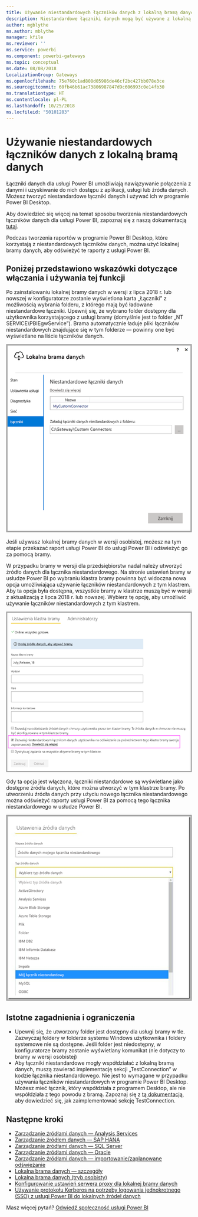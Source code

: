```yaml
---
title: Używanie niestandardowych łączników danych z lokalną bramą danych
description: Niestandardowe łączniki danych mogą być używane z lokalną bramą danych.
author: mgblythe
ms.author: mblythe
manager: kfile
ms.reviewer: ''
ms.service: powerbi
ms.component: powerbi-gateways
ms.topic: conceptual
ms.date: 08/08/2018
LocalizationGroup: Gateways
ms.openlocfilehash: 75e760c1ad808d05986de46cf2bc427bb078e3ce
ms.sourcegitcommit: 60fb46b61ac73806987847d9c606993c0e14fb30
ms.translationtype: HT
ms.contentlocale: pl-PL
ms.lasthandoff: 10/25/2018
ms.locfileid: "50101283"
---
```

# <a name="use-custom-data-connectors-with-the-on-premises-data-gateway"></a>Używanie niestandardowych łączników danych z lokalną bramą danych

Łączniki danych dla usługi Power BI umożliwiają nawiązywanie połączenia z danymi i uzyskiwanie do nich dostępu z aplikacji, usługi lub źródła danych. Możesz tworzyć niestandardowe łączniki danych i używać ich w programie Power BI Desktop.

Aby dowiedzieć się więcej na temat sposobu tworzenia niestandardowych łączników danych dla usługi Power BI, zapoznaj się z naszą dokumentacją [tutaj](http://aka.ms/dataconnectors).

Podczas tworzenia raportów w programie Power BI Desktop, które korzystają z niestandardowych łączników danych, można użyć lokalnej bramy danych, aby odświeżyć te raporty z usługi Power BI.

## <a name="here-is-a-guide-on-how-to-enable-and-use-this-capability"></a>Poniżej przedstawiono wskazówki dotyczące włączania i używania tej funkcji

Po zainstalowaniu lokalnej bramy danych w wersji z lipca 2018 r. lub nowszej w konfiguratorze zostanie wyświetlona karta „Łączniki” z możliwością wybrania folderu, z którego mają być ładowane niestandardowe łączniki. Upewnij się, że wybrano folder dostępny dla użytkownika korzystającego z usługi bramy (domyślnie jest to folder „NT SERVICE\PBIEgwService”). Brama automatycznie ładuje pliki łączników niestandardowych znajdujące się w tym folderze — powinny one być wyświetlane na liście łączników danych.

![Łącznik niestandardowy 1](media/service-gateway-custom-connectors/gateway-onprem-customconnector1.png)

Jeśli używasz lokalnej bramy danych w wersji osobistej, możesz na tym etapie przekazać raport usługi Power BI do usługi Power BI i odświeżyć go za pomocą bramy.

W przypadku bramy w wersji dla przedsiębiorstw nadal należy utworzyć źródło danych dla łącznika niestandardowego. Na stronie ustawień bramy w usłudze Power BI po wybraniu klastra bramy powinna być widoczna nowa opcja umożliwiająca używanie łączników niestandardowych z tym klastrem. Aby ta opcja była dostępna, wszystkie bramy w klastrze muszą być w wersji z aktualizacją z lipca 2018 r. lub nowszej. Wybierz tę opcję, aby umożliwić używanie łączników niestandardowych z tym klastrem.

![Łącznik niestandardowy 2](media/service-gateway-custom-connectors/gateway-onprem-customconnector2.png)

Gdy ta opcja jest włączona, łączniki niestandardowe są wyświetlane jako dostępne źródła danych, które można utworzyć w tym klastrze bramy. Po utworzeniu źródła danych przy użyciu nowego łącznika niestandardowego można odświeżyć raporty usługi Power BI za pomocą tego łącznika niestandardowego w usłudze Power BI.

![Łącznik niestandardowy 3](media/service-gateway-custom-connectors/gateway-onprem-customconnector3.png)

## <a name="considerations-and-limitations"></a>Istotne zagadnienia i ograniczenia

* Upewnij się, że utworzony folder jest dostępny dla usługi bramy w tle. Zazwyczaj foldery w folderze systemu Windows użytkownika i foldery systemowe nie są dostępne. Jeśli folder jest niedostępny, w konfiguratorze bramy zostanie wyświetlany komunikat (nie dotyczy to bramy w wersji osobistej)
* Aby łączniki niestandardowe mogły współdziałać z lokalną bramą danych, muszą zawierać implementację sekcji „TestConnection” w kodzie łącznika niestandardowego. Nie jest to wymagane w przypadku używania łączników niestandardowych w programie Power BI Desktop. Możesz mieć łącznik, który współdziała z programem Desktop, ale nie współdziała z tego powodu z bramą. Zapoznaj się z [tą dokumentacją](https://github.com/Microsoft/DataConnectors/blob/master/docs/m-extensions.md#implementing-testconnection-for-gateway-support), aby dowiedzieć się, jak zaimplementować sekcję TestConnection.

## <a name="next-steps"></a>Następne kroki

* [Zarządzanie źródłami danych — Analysis Services](service-gateway-enterprise-manage-ssas.md)  
* [Zarządzanie źródłem danych — SAP HANA](service-gateway-enterprise-manage-sap.md)  
* [Zarządzanie źródłami danych — SQL Server](service-gateway-enterprise-manage-sql.md)  
* [Zarządzanie źródłami danych — Oracle](service-gateway-onprem-manage-oracle.md)  
* [Zarządzanie źródłami danych — importowanie/zaplanowane odświeżanie](service-gateway-enterprise-manage-scheduled-refresh.md)  
* [Lokalna brama danych — szczegóły](service-gateway-onprem-indepth.md)  
* [Lokalna brama danych (tryb osobisty)](service-gateway-personal-mode.md)
* [Konfigurowanie ustawień serwera proxy dla lokalnej bramy danych](service-gateway-proxy.md)  
* [Używanie protokołu Kerberos na potrzeby logowania jednokrotnego (SSO) z usługi Power BI do lokalnych źródeł danych](service-gateway-sso-kerberos.md)  

Masz więcej pytań? [Odwiedź społeczność usługi Power BI](http://community.powerbi.com/)
